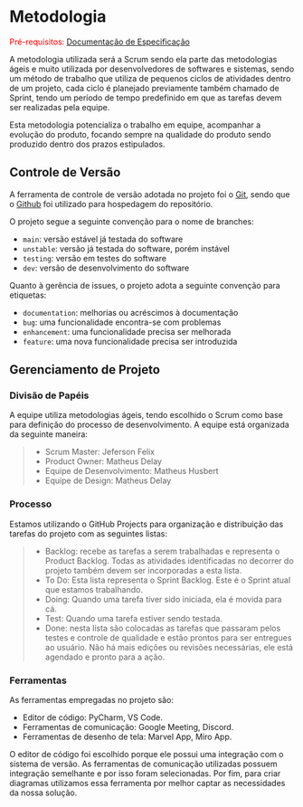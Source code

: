 
# Metodologia

<span style="color:red">Pré-requisitos: <a href="2-Especificação do Projeto.md"> Documentação de Especificação</a></span>

A metodologia utilizada será a Scrum sendo ela parte das metodologias ágeis e muito utilizada por desenvolvedores de softwares e sistemas, sendo um método de trabalho que utiliza de pequenos ciclos de atividades dentro de um projeto, cada ciclo é planejado previamente também chamado de Sprint, tendo um período de tempo predefinido em que as tarefas devem ser realizadas pela equipe.

Esta metodologia potencializa o trabalho em equipe, acompanhar a evolução do produto, focando sempre na qualidade do produto sendo produzido dentro dos prazos estipulados.


## Controle de Versão

A ferramenta de controle de versão adotada no projeto foi o
[Git](https://git-scm.com/), sendo que o [Github](https://github.com)
foi utilizado para hospedagem do repositório.

O projeto segue a seguinte convenção para o nome de branches:

- `main`: versão estável já testada do software
- `unstable`: versão já testada do software, porém instável
- `testing`: versão em testes do software
- `dev`: versão de desenvolvimento do software

Quanto à gerência de issues, o projeto adota a seguinte convenção para
etiquetas:

- `documentation`: melhorias ou acréscimos à documentação
- `bug`: uma funcionalidade encontra-se com problemas
- `enhancement`: uma funcionalidade precisa ser melhorada
- `feature`: uma nova funcionalidade precisa ser introduzida

## Gerenciamento de Projeto

### Divisão de Papéis

A equipe utiliza metodologias ágeis, tendo escolhido o Scrum como base para definição do processo de desenvolvimento.
A equipe está organizada da seguinte maneira:
> - Scrum Master: Jeferson Felix
> - Product Owner: Matheus Delay
> - Equipe de Desenvolvimento: Matheus Husbert
> - Equipe de Design: Matheus Delay

### Processo

Estamos utilizando o GitHub Projects para  organização  e  distribuição  das  tarefas  do  projeto com as seguintes listas:
> - Backlog:  recebe  as  tarefas  a  serem  trabalhadas  e  representa  o  Product  Backlog. 
Todas as atividades identificadas no decorrer do projeto também devem ser 
incorporadas a esta lista.
> - To  Do:  Esta  lista  representa  o  Sprint  Backlog.  Este  é  o  Sprint  atual  que  estamos 
trabalhando.
> - Doing: Quando uma tarefa tiver sido iniciada, ela é movida para cá.
> - Test: Quando uma tarefa estiver sendo testada.
> - Done: nesta lista são colocadas as tarefas que passaram pelos testes e controle de 
qualidade  e  estão  prontos  para  ser  entregues  ao  usuário.  Não  há  mais  edições  ou 
revisões necessárias, ele está agendado e pronto para a ação.

### Ferramentas

As ferramentas empregadas no projeto são:

- Editor de código: PyCharm, VS Code.
- Ferramentas de comunicação: Google Meeting, Discord.
- Ferramentas de desenho de tela: Marvel App, Miro App.

O editor de código foi escolhido porque ele possui uma integração com o
sistema de versão. As ferramentas de comunicação utilizadas possuem
integração semelhante e por isso foram selecionadas. Por fim, para criar
diagramas utilizamos essa ferramenta por melhor captar as
necessidades da nossa solução.
